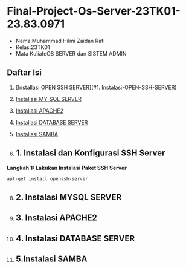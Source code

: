 # Final-Project-Os-Server-23TK01-23.83.0971
- Nama:Muhammad Hilmi Zaidan Rafi
- Kelas:23TK01
- Mata Kuliah:OS SERVER dan SISTEM ADMIN

## Daftar Isi
1. [Installasi OPEN SSH SERVER](#1. Instalasi-OPEN-SSH-SERVER)
2. [Installasi MY-SQL SERVER]()
3. [Installasi APACHE2]()
4. [Installasi DATABASE SERVER]()
5. [Installasi SAMBA]()

6. ## 1. Instalasi dan Konfigurasi SSH Server
**Langkah 1: Lakukan Instalasi Paket SSH Server**

```
apt-get install openssh-server
```
8. ## 2. Instalasi MYSQL SERVER
9. ## 3. Instalasi APACHE2
10. ## 4. Instalasi DATABASE SERVER
11. ## 5.Instalasi SAMBA
